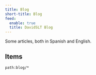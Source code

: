 ```yaml
---
title: Blog
short-title: Blog
feed:
  enable: true
  title: DavidSLT Blog
---
```


Some articles, both in Spanish and English.

## Items

```query
path:blog/*
```
